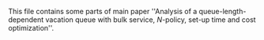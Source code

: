 This file contains some parts of main paper ''Analysis of a queue-length-dependent vacation queue with bulk service, $N$-policy, set-up time and cost optimization''.
